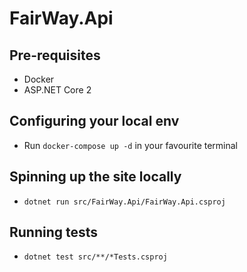 # FairWay.Api

## Pre-requisites

- Docker
- ASP.NET Core 2

## Configuring your local env

- Run `docker-compose up -d` in your favourite terminal

## Spinning up the site locally

- `dotnet run src/FairWay.Api/FairWay.Api.csproj`

## Running tests

- `dotnet test src/**/*Tests.csproj`
